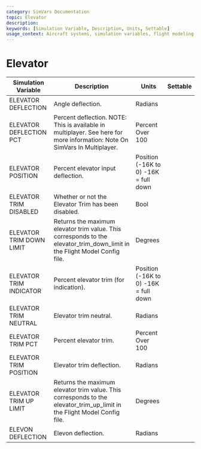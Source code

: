 ```yaml
---
category: SimVars Documentation
topic: Elevator
description: 
keywords: [Simulation Variable, Description, Units, Settable]
usage_context: Aircraft systems, simulation variables, flight modeling
---
```


# Elevator

| Simulation Variable | Description | Units | Settable |
| --- | --- | --- | --- |
| ELEVATOR DEFLECTION | Angle deflection. | Radians |  |
| ELEVATOR DEFLECTION PCT | Percent deflection. NOTE: This is available in multiplayer. See here for more information: Note On SimVars In Multiplayer. | Percent Over 100 |  |
| ELEVATOR POSITION | Percent elevator input deflection. | Position (-16K to 0) -16K = full down |  |
| ELEVATOR TRIM DISABLED | Whether or not the Elevator Trim has been disabled. | Bool |  |
| ELEVATOR TRIM DOWN LIMIT | Returns the maximum elevator trim value. This corresponds to the elevator_trim_down_limit in the Flight Model Config file. | Degrees |  |
| ELEVATOR TRIM INDICATOR | Percent elevator trim (for indication). | Position (-16K to 0) -16K = full down |  |
| ELEVATOR TRIM NEUTRAL | Elevator trim neutral. | Radians |  |
| ELEVATOR TRIM PCT | Percent elevator trim. | Percent Over 100 |  |
| ELEVATOR TRIM POSITION | Elevator trim deflection. | Radians |  |
| ELEVATOR TRIM UP LIMIT | Returns the maximum elevator trim value. This corresponds to the elevator_trim_up_limit in the Flight Model Config file. | Degrees |  |
| ELEVON DEFLECTION | Elevon deflection. | Radians |  |